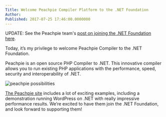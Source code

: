 ```yaml
---
Title: Welcome Peachpie Compiler Platform to the .NET Foundation
Author: 
Published: 2017-07-25 17:46:00.0000000
---
```

<p>UPDATE: See the Peachpie team's <a href="http://www.peachpie.io/2017/07/net-foundation-announcement.html">post on joining the .NET Foundation here</a>.</p>

<p><p>Today, it’s my privilege to welcome Peachpie Compiler to the .NET Foundation.</p><p>Peachpie is an open source PHP Compiler to .NET. This innovative compiler allows you to run existing PHP applications with the performance, speed, security and interoperability of .NET.</p><p><img src="assets/posts/peachpie-possibilities.png" alt="peachpie possibilities"></p><p><a href="http://www.peachpie.io/">The Peachpie site</a> includes a lot of exciting examples, including a demonstration running WordPress on .NET with really impressive performance results. We’re excited to have them join the .NET Foundation, and look forward to supporting them!</p></p>
